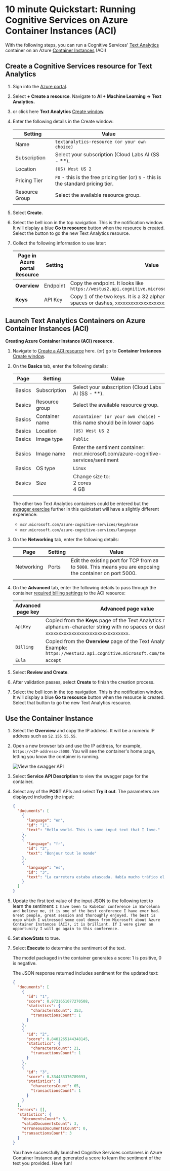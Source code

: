 # 10 minute Quickstart: Running Cognitive Services on Azure Container Instances (ACI)

With the following steps, you can run a Cognitive Services' [Text Analytics](https://docs.microsoft.com/azure/cognitive-services/text-analytics/how-tos/text-analytics-how-to-install-containers) container on an Azure [Container Instances](https://docs.microsoft.com/azure/container-instances/) (ACI)


## Create a Cognitive Services resource for Text Analytics 

1. Sign into the [Azure portal](https://portal.azure.com).
1. Select **+ Create a resource**. Navigate to **AI + Machine Learning -> Text Analytics.**
1. or click here **Text Analytics** [Create window](https://ms.portal.azure.com/#create/Microsoft.CognitiveServicesTextAnalytics). 

1. Enter the following details in the Create window:

    |Setting|Value|
    |--|--|
    |Name|`textanalytics-resource (or your own choice)`|
    |Subscription|Select your subscription (Cloud Labs AI (SS - **).|
    |Location|`(US) West US 2`|
    |Pricing Tier|`F0` - this is the free pricing tier (or) `S` - this is the standard pricing tier.|
    |Resource Group|Select the available resource group.|
    |||

1. Select **Create**.

1. Select the bell icon in the top navigation. This is the notification window. It will display a blue **Go to resource** button when the resource is created. Select the button to go the new Text Analytics resource.
1. Collect the following information to use later:

    |Page in Azure portal Resource|Setting|Value|
    |--|--|--|
    | **Overview**|Endpoint|Copy the endpoint. It looks like `https://westus2.api.cognitive.microsoft.com/text/analytics/v2.0`|
    |**Keys**|API Key|Copy 1 of the two keys. It is a 32 alphanum-character string with no spaces or dashes, `xxxxxxxxxxxxxxxxxxxxxxxxxxxxxxxx`.|

## Launch Text Analytics Containers on Azure Container Instances (ACI) 

**Creating Azure Container Instance (ACI) resource.**

1. Navigate to [Create a ACI resource](http://aka.ms/acinewcreate) here.
  (or) go to **Container Instances** [Create window](https://ms.portal.azure.com/#create/microsoft.containerinstances). 

2. On the **Basics** tab, enter the following details:

    |Page|Setting|Value|
    |--|--|--|
    |Basics|Subscription|Select your subscription (Cloud Labs AI (SS - **).|
    |Basics|Resource group|Select the available resource group.|
    |Basics|Container name|`AIcontainer (or your own choice)` - this name should be in lower caps|
    |Basics|Location|`(US) West US 2`|
    |Basics|Image type|`Public`|
    |Basics|Image name|Enter the sentiment container:<br>mcr.microsoft.com/azure-cognitive-services/sentiment|
    |Basics|OS type|`Linux`|
    |Basics|Size|Change size to:<br>2 cores<br>4 GB 
    ||||
   
    The other two Text Analytics containers could be entered but the [swagger exercise](#use-the-container-instance) further in this quickstart will have a slightly different experience: 

    * `mcr.microsoft.com/azure-cognitive-services/keyphrase`
    * `mcr.microsoft.com/azure-cognitive-services/language`
 
3. On the **Networking** tab, enter the following details:

    |Page|Setting|Value|
    |--|--|--|
    |Networking|Ports|Edit the existing port for TCP from `80` to `5000`. This means you are exposing the container on port 5000.|
    ||||

4. On the **Advanced** tab, enter the following details to pass through the container [required billing settings](https://docs.microsoft.com/azure/cognitive-services/text-analytics/how-tos/text-analytics-how-to-install-containers#billing-arguments) to the ACI resource:

    |Advanced page key|Advanced page value|
    |--|--|
    |`ApiKey`|Copied from the **Keys** page of the Text Analytics resource. It is a 32 alphanum-character string with no spaces or dashes, `xxxxxxxxxxxxxxxxxxxxxxxxxxxxxxxx`.|
    |`Billing`|Copied from the **Overview** page of the Text Analytics resource. Example: `https://westus2.api.cognitive.microsoft.com/text/analytics/v2.0`|
    |`Eula`|`accept`|
    
1. Select **Review and Create**. 
1. After validation passes, select **Create** to finish the creation process.
1. Select the bell icon in the top navigation. This is the notification window. It will display a blue **Go to resource** button when the resource is created. Select that button to go the new Text Analytics resource. 

## Use the Container Instance

1. Select the **Overview** and copy the IP address. It will be a numeric IP address such as `52.155.55.55`.
1. Open a new browser tab and use the IP address, for example, `https://<IP-address>:5000`. You will see the container's home page, letting you know the container is running.

     ![View the swagger API](./media/container-webpage.png)

1. Select **Service API Description** to view the swagger page for the container.

1. Select any of the **POST** APIs and select **Try it out**.  The parameters are displayed including the input:

    ```json
    {
      "documents": [
        {
          "language": "en",
          "id": "1",
          "text": "Hello world. This is some input text that I love."
        },
        {
          "language": "fr",
          "id": "2",
          "text": "Bonjour tout le monde"
        },
        {
          "language": "es",
          "id": "3",
          "text": "La carretera estaba atascada. Había mucho tráfico el día de ayer."
        }
      ]
    }
    ```

1. Update the first text value of the input JSON to the following text to learn the sentiment:
    `I have been to KubeCon conference in Barcelona and believe me, it is one of the best conference I have ever had. Great people, great session and thoroughly enjoyed. The best is expo which I witnessed some cool demos from Microsoft about Azure Container Instances (ACI), it is brilliant. If I were given an opportunity I will go again to this conference.`

1. Set **showStats** to true. 

1. Select **Execute** to determine the sentiment of the text. 
    
    The model packaged in the container generates a score: 1 is positive, 0 is negative. 

    The JSON response returned includes sentiment for the updated text:

    ```JSON
    {
      "documents": [
        {
          "id": "1",
          "score": 0.9721651077270508,
          "statistics": {
            "charactersCount": 353,
            "transactionsCount": 1
          }
        },
        {
          "id": "2",
          "score": 0.8401265144348145,
          "statistics": {
            "charactersCount": 21,
            "transactionsCount": 1
          }
        },
        {
          "id": "3",
          "score": 0.334433376789093,
          "statistics": {
            "charactersCount": 65,
            "transactionsCount": 1
          }
        }
      ],
      "errors": [],
      "statistics": {
        "documentsCount": 3,
        "validDocumentsCount": 3,
        "erroneousDocumentsCount": 0,
        "transactionsCount": 3
      }
    }
    ```

    You have successfully launched Cognitive Services containers in Azure Container Instance and generated a score to learn the sentiment of the text you provided. Have fun!

